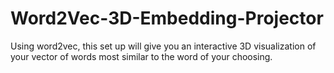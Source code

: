 # Word2Vec-3D-Embedding-Projector
Using word2vec, this set up will give you an interactive 3D visualization of your vector of words most similar to the word of your choosing.
